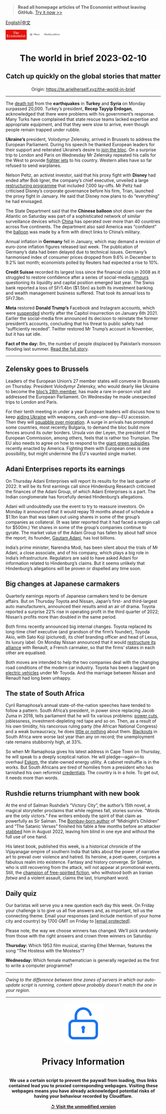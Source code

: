 > **Read all homepage articles of The Economist without leaving GitHub.** [Try it now >>](https://arielherself.github.io/te)

[English](https://github.com/arielherself/espresso/blob/main/README.md)|[中文](https://github-com.translate.goog/arielherself/espresso/blob/main/README.md?_x_tr_sl=en&_x_tr_tl=zh-CN&_x_tr_hl=zh-CN&_x_tr_pto=wapp)



![The Economist](menubar.png)

# <p align="center">The world in brief 2023-02-10</p>

## <p align="center">Catch up quickly on the global stories that matter</p>

<p align="center">Origin: <a href="https://te.arielherself.xyz/the-world-in-brief">https://te.arielherself.xyz/the-world-in-brief</a><hr>

The [death toll](https://te.arielherself.xyz/international/2023/02/06/massive-earthquakes-in-turkey-and-northern-syria-kill-thousands) from the <strong>earthquakes</strong> in <strong>Turkey</strong> and <strong>Syria</strong> on Monday surpassed 20,000. Turkey’s president, <strong>Recep Tayyip Erdogan</strong>, acknowledged that there were problems with his government’s response. Many Turks have complained that state rescue teams lacked expertise and appropriate equipment, and that they were slow to arrive, even though people remain trapped under rubble.

<strong>Ukraine’s </strong>president, Volodymyr Zelensky, arrived in Brussels to address the European Parliament. During his speech he thanked European leaders for their support and reiterated Ukraine’s desire to [join the bloc](https://te.arielherself.xyz/europe/2023/02/03/ukraine-is-not-about-to-join-the-eu). On a surprise trip to London and Paris on Wednesday Mr Zelensky repeated his calls for the West to provide [fighter jets](https://te.arielherself.xyz/the-economist-explains/2023/02/01/why-does-ukraine-want-western-jets-and-will-it-get-them) to his country. Western allies have so far refused to send warplanes.

Nelson Peltz, an activist investor, said that his proxy fight with <strong>Disney </strong>had ended after Bob Igner, the company’s chief executive, unveiled a large [restructuring programme](https://te.arielherself.xyz/graphic-detail/2023/02/08/disney-will-cut-7000-jobs-as-it-restructures-its-business) that included 7,000 lay-offs. Mr Peltz had criticised Disney’s corporate governance before his firm, Trian, launched the proxy fight in January. He said that Disney now plans to do “everything” he had envisaged.

The State Department said that the <strong>Chinese balloon</strong> shot down over the Atlantic on Saturday was part of a sophisticated network of similar surveillance devices which [China](https://te.arielherself.xyz/china/2023/02/07/the-lessons-from-the-chinese-spy-balloon) has operated over more than 40 countries across five continents. The department also said America was “confident” the [balloon](https://te.arielherself.xyz/leaders/2023/02/04/the-sino-american-rivalry-needs-guardrails-to-contain-small-incidents) was made by a firm with direct links to China’s military.

Annual inflation in <strong>Germany</strong> fell in January, which may demand a revision of euro-zone inflation figures released last week. The publication of Germany’s data had been delayed due to technical issues. Germany’s harmonised index of consumer prices dropped from 9.6% in December to 9.2% last month; economists polled by Reuters had expected a rise to 10%.

<strong>Credit Suisse</strong> recorded its largest loss since the financial crisis in 2008 as it struggled to restore confidence after a series of social-media [rumours](https://te.arielherself.xyz/finance-and-economics/2022/10/03/credit-suisse-and-the-hunt-for-the-weakest-link-in-global-finance) questioning its liquidity and capital position emerged last year. The Swiss bank reported a loss of SFr1.4bn ($1.5bn) as both its investment banking and wealth management business suffered. That took its annual loss to SFr7.3bn.

<strong>Meta</strong> restored <strong>Donald Trump’s</strong> Facebook and Instagram accounts, which were [suspended](https://te.arielherself.xyz/united-states/2021/05/06/facebooks-oversight-board-says-that-donald-trump-can-be-kept-off-the-platform-for-now) shortly after the Capitol insurrection on January 6th 2021. Earlier the social-media firm announced its decision to reinstate the former president’s accounts, concluding that his threat to public safety had “sufficiently receded”. Twitter restored Mr Trump’s account in November, but it has sat idle.

<strong>Fact of the day: </strong>8m, the number of people displaced by Pakistan’s monsoon flooding last summer. [Read the full story](https://te.arielherself.xyz/asia/2023/02/07/pakistan-is-at-risk-of-default).

----------

## Zelensky goes to Brussels

Leaders of the European Union’s 27 member states will convene in Brussels on Thursday. President Volodymyr Zelensky, who would dearly like Ukraine to become the [bloc’s 28th member](https://te.arielherself.xyz/europe/2023/02/03/ukraine-is-not-about-to-join-the-eu), has made a rare in-person visit and addressed the European Parliament. On Wednesday he made unexpected trips to London and Paris. 

For their tenth meeting in under a year European leaders will discuss how to keep [aiding Ukraine](https://te.arielherself.xyz/graphic-detail/2022/10/12/who-is-doing-most-to-help-ukraine-against-russia) with weapons, cash and—one day—EU accession. Then they will [squabble over migration](https://te.arielherself.xyz/europe/2022/11/17/a-new-migration-crisis-is-brewing-in-europe). A surge in arrivals has prompted some countries, most recently Bulgaria, to demand the bloc build more fences around its outer borders. Ursula von der Leyen, the president of the European Commission, among others, feels that is rather too Trumpian. The EU also needs to agree on how to respond to the [giant green subsidies](https://te.arielherself.xyz/briefing/2023/02/02/americas-government-is-spending-lavishly-to-revive-manufacturing) recently enacted by America. Fighting them with European ones is one possibility, but might undermine the EU&#x27;s vaunted single market.

## Adani Enterprises reports its earnings

On Thursday Adani Enterprises will report its results for the last quarter of 2022. It will be its first earnings call since Hindenburg Research criticised the finances of the Adani Group, of which Adani Enterprises is a part. The Indian conglomerate has forcefully denied Hindenburg’s allegations.

Adani will undoubtedly use the event to try to reassure investors. On Monday it announced that it would repay 19 months ahead of schedule a $1.1bn loan that was taken out using shares in some of the group’s companies as collateral. (It was later reported that it had faced a margin call for $500m.) Yet shares in some of the group’s companies continue to gyrate. The market value of the Adani Group has fallen by about half since the report; its founder, [Gautam Adani](https://te.arielherself.xyz/the-economist-explains/2023/01/31/who-is-gautam-adani), has lost billions. 

India’s prime minister, Narendra Modi, has been silent about the trials of Mr Adani, a close associate, and of his company, which plays a big role in India’s infrastructure. Regulators are said to have asked Adani for information related to Hindenburg’s claims. But it seems unlikely that Hindenburg’s allegations will be proven or dispelled any time soon.

## ​​Big changes at Japanese carmakers

Quarterly earnings reports of Japanese carmakers tend to be demure affairs. But on Thursday Toyota and Nissan, Japan’s first- and third-largest auto manufacturers, announced their results amid an air of drama. Toyota reported a surprise 22% rise in operating profit in the third quarter of 2022; Nissan’s profits more than doubled in the same period.

Both firms recently announced big internal changes. Toyota replaced its long-time chief executive (and grandson of the firm’s founder), Toyoda Akio, with Sato Koji (pictured), its chief branding officer and head of Lexus, its luxury label. On Monday Nissan announced that it would [restructure its alliance](https://te.arielherself.xyz/business/2023/02/02/an-alliance-between-renault-and-nissan-gets-a-reboot) with Renault, a French carmaker, so that the firms’ stakes in each other are equalised. 

Both moves are intended to help the two companies deal with the changing road conditions of the modern car industry. Toyota has been a laggard on [electric vehicles](https://te.arielherself.xyz/business/2023/02/02/chinas-byd-is-overtaking-tesla-as-the-carmaker-extraordinaire) under Mr Toyoda. And the marriage between Nissan and Renault had long been unhappy.

## The state of South Africa

Cyril Ramaphosa’s annual state-of-the-nation speeches have tended to follow a pattern. South Africa’s president, in power since replacing Jacob Zuma in 2018, tells parliament that he will fix various problems: [power cuts](https://te.arielherself.xyz/middle-east-and-africa/2023/02/02/south-africas-blackouts-hurt-the-economy-in-unexpected-ways), joblessness, investment-depleting red tape and so on. Then, as a result of his own timidity, his rancorous ruling party (the African National Congress) and a weak bureaucracy, he does [little or nothing](https://te.arielherself.xyz/leaders/2022/12/15/how-to-save-south-africa) about them. [Blackouts](https://te.arielherself.xyz/middle-east-and-africa/2023/02/02/south-africas-blackouts-hurt-the-economy-in-unexpected-ways) in South Africa were worse last year than any on record; the unemployment rate remains stubbornly high, at 33%.

So when Mr Ramaphosa gives his latest address in Cape Town on Thursday, he will speak to a deeply sceptical nation. He will pledge—again—to overhaul [Eskom](https://te.arielherself.xyz/business/2022/07/14/the-man-with-a-plan-to-fix-eskom), the state-owned energy utility. A cabinet reshuffle is in the works. But South Africans are tired of homilies from a president who has tarnished his own reformist [credentials](https://te.arielherself.xyz/middle-east-and-africa/2022/12/13/the-party-of-nelson-mandela-is-imploding). The country is in a hole. To get out, it needs more than words.

## Rushdie returns triumphant with new book

At the end of Salman Rushdie’s “Victory City”, the author’s 15th novel, a magical storyteller proclaims that while regimes fall, stories survive. “Words are the only victors.” Few writers embody the spirit of that claim as powerfully as Sir Salman. The [Bombay-born author](https://te.arielherself.xyz/the-economist-reads/2022/08/16/an-introduction-to-the-works-of-salman-rushdie) of “Midnight’s Children” and “The Satanic Verses” finished his fable a few months before an attacker [stabbed](https://te.arielherself.xyz/leaders/2022/08/18/salman-rushdie-and-the-struggle-for-free-speech) him in August 2022, leaving him blind in one eye and without the full use of one hand.

His latest book, published this week, is a historical chronicle of the Vijayanagar empire of southern India that talks about the power of narrative art to prevail over violence and hatred. Its heroine, a poet-queen, conjures a fabulous realm into existence. Fantasy and history converge. Sir Salman, who is still recovering from the attack, will not appear at promotional events. Still, the [champion of free-spirited fiction](https://te.arielherself.xyz/culture/2022/08/15/salman-rushdie-is-a-champion-of-imagination-ambiguity-and-liberty), who withstood both an Iranian <em>fatwa</em> and a violent assault, claims the last, triumphant word.

## Daily quiz

Our baristas will serve you a new question each day this week. On Friday your challenge is to give us all five answers and, as important, tell us the connecting theme. Email your responses (and include mention of your home city and country) by 1700 GMT on Friday to [<span class="__cf_email__" data-cfemail="6b3a1e02112e181b190e1818042b0e080405040602181f45080406">[email&#160;protected]</span>](https://mail.google.com/mail/?view=cm&amp;fs=1&amp;tf=1&amp;to=QuizEspresso@te.arielherself.xyz). 

Please note, the way we choose winners has changed. We’ll pick randomly from those with the right answers and crown three winners on Saturday.

<strong>Thursday:</strong> Which 1953 film musical, starring Ethel Merman, features the song “The Hostess with the Mostess”?

<strong>Wednesday: </strong>Which female mathematician is generally regarded as the first to write a computer programme?

----------

*Owing to the difference between time zones of servers in which our auto-update script is running, content above probably doesn't match the one in your region.*

|<br><div align="center"><img src="unlock.png" /><h1>Privacy Information</h1></div></br>We use a certain script to prevent the paywall from loading, thus links contained lead you to proxied corresponding webpages. Visiting these webpages means you have already acknowledged potential risks of having your behaviour recorded by Cloudflare.<br><br>[&#x21BA; Visit the unmodified version](README.raw.md)<br><br>|
|-----|
